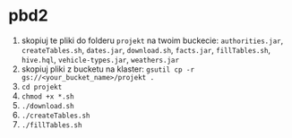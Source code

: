 # pbd2
1. skopiuj te pliki do folderu `projekt` na twoim buckecie: `authorities.jar`, `createTables.sh`, `dates.jar`, `download.sh`, `facts.jar`, `fillTables.sh`, `hive.hql`, `vehicle-types.jar`, `weathers.jar`
2. skopiuj pliki z bucketu na klaster: `gsutil cp -r gs://<your_bucket_name>/projekt .`
3. `cd projekt`
4. `chmod +x *.sh`
5. `./download.sh`
6. `./createTables.sh`
7. `./fillTables.sh`
